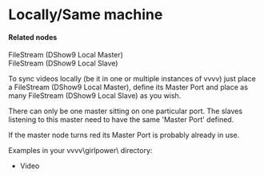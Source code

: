 # Locally/Same machine


#### Related nodes
<span class="node"> FileStream (DShow9 Local Master)</span>  
<span class="node"> FileStream (DShow9 Local Slave)</span>  



To sync videos locally (be it in one or multiple instances of vvvv) just place a <span class="node">FileStream (DShow9 Local Master)</span>, define its <span class="pin">Master Port</span> and place as many <span class="node">FileStream (DShow9 Local Slave)</span> as you wish.  

There can only be one master sitting on one particular port. The slaves listening to this master need to have the same 'Master Port' defined.   

If the master node turns red its <span class="pin">Master Port</span> is probably already in use.  

Examples in your vvvv\girlpower\ directory:  
* Video  

